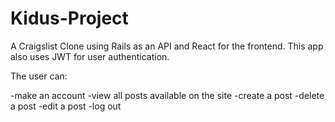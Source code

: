 # Kidus-Project


A Craigslist Clone using Rails as an API and React for the frontend. This app also uses JWT for user authentication.

The user can:

-make an account
-view all posts available on the site
-create a post
-delete a post
-edit a post
-log out
